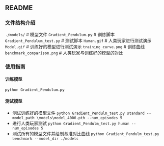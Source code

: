 ## README
### 文件结构介绍
`./models/`  # 模型文件
`Gradient_Pendulum.py` # 训练脚本 
`Gradient_Pendulum_test.py` # 测试脚本
`Human.gif` # 人类玩家进行测试演示
`Model.gif` # 训练好的模型进行测试演示
`training_curve.png` # 训练曲线
`benchmark_comparison.png` # 人类玩家与训练好的模型的对比

### 使用指南
#### 训练模型
`python Gradient_Pendulum.py`
#### 测试模型
- 测试训练好的模型文件
`python Gradient_Pendulm_test.py standard --model_path \models\model_4000.pth --num_episodes 5`
- 进行人类玩家测试
`python Gradient_Pendulm_test.py human --num_episodes 5`
- 测试所有的模型文件并绘制基准对比曲线
`python Gradient_Pendulm_test.py benchmark --model_dir ./models`

